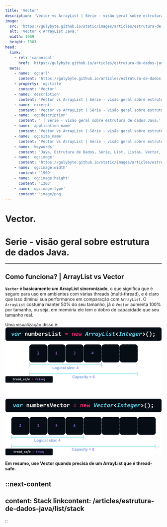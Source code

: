 ```yaml
---
title: 'Vector'
description: 'Vector vs ArrayList | Série - visão geral sobre estrutura de dados Java.'
image:
  src: 'https://gulybyte.github.io/static/images/articles/estrutura-de-dados-java/vector-x-array-list.png'
  alt: 'Vector x ArrayList Java.'
  width: 1969
  height: 1303
head:
  link:
    - rel: 'canonical'
      href: 'https://gulybyte.github.io/articles/estrutura-de-dados-java'
  meta:
    - name: 'og:url'
      content: 'https://gulybyte.github.io/articles/estrutura-de-dados-java'
    - property: 'og:title'
      content: 'Vector'
    - name: 'description'
      content: 'Vector vs ArrayList | Série - visão geral sobre estrutura de dados Java.'
    - name: 'excerpt'
      content: 'Vector vs ArrayList | Série - visão geral sobre estrutura de dados Java.'
    - name: 'og:description'
      content: ' | Série - visão geral sobre estrutura de dados Java.'
    - name: 'application-name'
      content: 'Vector vs ArrayList | Série - visão geral sobre estrutura de dados Java.'
    - name: 'og:site_name'
      content: 'Vector vs ArrayList | Série - visão geral sobre estrutura de dados Java.'
    - name: 'keywords'
      content: 'Java, Estrutura de Dados, Série, List, Listas, Vector, Vector vs ArrayList'
    - name: 'og:image'
      content: 'https://gulybyte.github.io/static/images/articles/estrutura-de-dados-java/vector-x-array-list.png'
    - name: 'og:image:width'
      content: '1969'
    - name: 'og:image:height'
      content: '1303'
    - name: 'og:image:type'
      content: 'image/png'
---
```


# Vector.

<h1 style="text-align: left; padding: 0em 0em !important; font-size: 2em">Serie - visão geral sobre estrutura de dados Java.</h1>

---

## Como funciona? | ArrayList vs Vector

**`Vector` é basicamente um ArrayList sincronizado**, o que significa que é seguro para uso em ambientes com várias threads (multi-thread), e é claro que isso diminui sua performance em comparação com `ArrayList`. O `ArrayList` costuma manter 50% do seu tamanho, já o `Vector` aumenta 100% por tamanho, ou seja, em memória ele tem o dobro de capacidade que seu tamanho real.

Uma visualização disso é:
![ArrayList x Vector Java](/static/images/articles/estrutura-de-dados-java/vector-x-array-list.png)

**Em resumo, use Vector quando precisa de um ArrayList que é thread-safe.**

::next-content
---
content: Stack
linkcontent: /articles/estrutura-de-dados-java/list/stack
---
::
